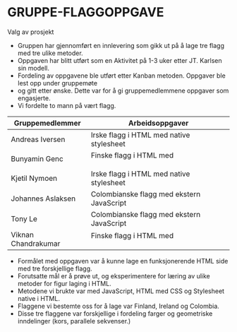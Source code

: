 # GRUPPE-FLAGGOPPGAVE
Valg av prosjekt

- Gruppen har gjennomført en innlevering som gikk ut på å lage tre flagg med tre ulike metoder.
- Oppgaven har blitt utført som en Aktivitet på 1-3 uker etter JT. Karlsen sin modell.
- Fordeling av oppgavene ble utført etter Kanban metoden. Oppgaver ble lest opp under gruppemøte
- og gitt etter ønske. Dette var for å gi gruppemedlemmene oppgaver som engasjerte. 
- Vi fordelte to mann på vært flagg.   

| Gruppemedlemmer    | Arbeidsoppgaver                           | 
|--------------------|-------------------------------------------|
| Andreas Iversen    | Irske flagg i HTML med native stylesheet  |
| Bunyamin Genc      | Finske flagg i HTML med <p>               |
| Kjetil Nymoen      | Irske flagg i HTML med native stylesheet  |
| Johannes Aslaksen  | Colombianske flagg med ekstern JavaScript |
| Tony Le            | Colombianske flagg med ekstern JavaScript |
| Viknan Chandrakumar | Finske flagg i HTML med <p>               |

- Formålet med oppgaven var å kunne lage en funksjonerende HTML side med tre forskjellige flagg.
- Forutsatte mål er å prøve ut, og eksperimentere for læring av ulike metoder for figur laging i HTML.
- Metodene vi brukte var med JavaScript, HTML med CSS og Stylesheet native i HTML.
- Flaggene vi bestemte oss for å lage var Finland, Ireland og Colombia.
- Disse tre flaggene var forskjellige i fordeling farger og geometriske inndelinger (kors, parallele sekvenser.)

